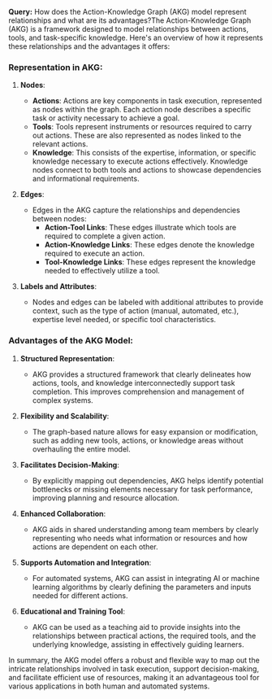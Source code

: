 **Query:**
How does the Action-Knowledge Graph (AKG) model represent relationships and what are its advantages?The Action-Knowledge Graph (AKG) is a framework designed to model relationships between actions, tools, and task-specific knowledge. Here's an overview of how it represents these relationships and the advantages it offers:

### Representation in AKG:

1. **Nodes**:
   - **Actions**: Actions are key components in task execution, represented as nodes within the graph. Each action node describes a specific task or activity necessary to achieve a goal.
   - **Tools**: Tools represent instruments or resources required to carry out actions. These are also represented as nodes linked to the relevant actions.
   - **Knowledge**: This consists of the expertise, information, or specific knowledge necessary to execute actions effectively. Knowledge nodes connect to both tools and actions to showcase dependencies and informational requirements.

2. **Edges**:
   - Edges in the AKG capture the relationships and dependencies between nodes:
     - **Action-Tool Links**: These edges illustrate which tools are required to complete a given action.
     - **Action-Knowledge Links**: These edges denote the knowledge required to execute an action.
     - **Tool-Knowledge Links**: These edges represent the knowledge needed to effectively utilize a tool.

3. **Labels and Attributes**:
   - Nodes and edges can be labeled with additional attributes to provide context, such as the type of action (manual, automated, etc.), expertise level needed, or specific tool characteristics.

### Advantages of the AKG Model:

1. **Structured Representation**:
   - AKG provides a structured framework that clearly delineates how actions, tools, and knowledge interconnectedly support task completion. This improves comprehension and management of complex systems.

2. **Flexibility and Scalability**:
   - The graph-based nature allows for easy expansion or modification, such as adding new tools, actions, or knowledge areas without overhauling the entire model.

3. **Facilitates Decision-Making**:
   - By explicitly mapping out dependencies, AKG helps identify potential bottlenecks or missing elements necessary for task performance, improving planning and resource allocation.

4. **Enhanced Collaboration**:
   - AKG aids in shared understanding among team members by clearly representing who needs what information or resources and how actions are dependent on each other.

5. **Supports Automation and Integration**:
   - For automated systems, AKG can assist in integrating AI or machine learning algorithms by clearly defining the parameters and inputs needed for different actions.

6. **Educational and Training Tool**:
   - AKG can be used as a teaching aid to provide insights into the relationships between practical actions, the required tools, and the underlying knowledge, assisting in effectively guiding learners.

In summary, the AKG model offers a robust and flexible way to map out the intricate relationships involved in task execution, support decision-making, and facilitate efficient use of resources, making it an advantageous tool for various applications in both human and automated systems.